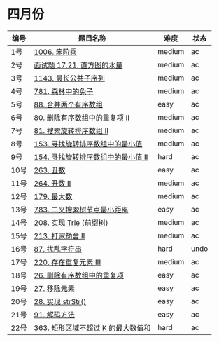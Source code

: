 # 四月份

**编号**|**题目名称**|**难度**|**状态**
--------|------------|--------|--------
1号|[1006. 笨阶乘](./第1题%201006.%20笨阶乘)|medium|ac
2号|[面试题 17.21. 直方图的水量](./第2题%20面试题%2017.21.%20直方图的水量)|medium|ac
3号|[1143. 最长公共子序列](./第3题%201143.%20最长公共子序列)|medium|ac
4号|[781. 森林中的兔子](./第4题%20781.%20森林中的兔子)|medium|ac
5号|[88. 合并两个有序数组](./第5题%2088.%20合并两个有序数组)|easy|ac
6号|[80. 删除有序数组中的重复项 II](./第6题%2080.%20删除有序数组中的重复项%20II)|medium|ac
7号|[81. 搜索旋转排序数组 II](./第7题%2081.%20搜索旋转排序数组%20II)|medium|ac
8号|[153. 寻找旋转排序数组中的最小值](./第8题%20153.%20寻找旋转排序数组中的最小值)|medium|ac
9号|[154. 寻找旋转排序数组中的最小值 II](./第9题%20154.%20寻找旋转排序数组中的最小值%20II)|hard|ac
10号|[263. 丑数](./第10题%20263.%20丑数)|easy|ac
11号|[264. 丑数 II](./第11题%20264.%20丑数%20II)|medium|ac
12号|[179. 最大数](./第12题%20179.%20最大数)|medium|ac
13号|[783. 二叉搜索树节点最小距离](./第13题%20783.%20二叉搜索树节点最小距离)|easy|ac
14号|[208. 实现 Trie (前缀树)](./第14题%20208.%20实现%20Trie%20(前缀树))|medium|ac
15号|[213. 打家劫舍 II](./第15题%20213.%20打家劫舍%20II)|medium|ac
16号|[87. 扰乱字符串](./第16题%2087.%20扰乱字符串)|hard|undo
17号|[220. 存在重复元素 III](./第17题%20220.%20存在重复元素%20III)|medium|ac
18号|[26. 删除有序数组中的重复项](./第18题%2026.%20删除有序数组中的重复项)|easy|ac
19号|[27. 移除元素](./第19题%2027.%20移除元素)|easy|ac
20号|[28. 实现 strStr()](./第20题%2028.%20实现%20strStr())|easy|ac
21号|[91. 解码方法](./第21题%2091.%20解码方法)|easy|ac
22号|[363. 矩形区域不超过 K 的最大数值和](./第22题%20363.%20矩形区域不超过%20K%20的最大数值和)|hard|ac
